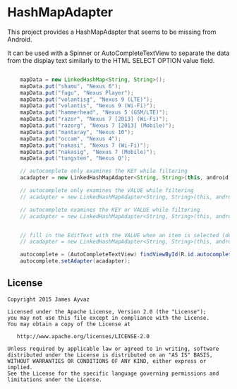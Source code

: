 HashMapAdapter
==============

This project provides a HashMapAdapter that seems to be missing from Android.

It can be used with a Spinner or AutoCompleteTextView to separate the data from the display text
similarly to the HTML SELECT OPTION value field.

```java

    mapData = new LinkedHashMap<String, String>();
    mapData.put("shamu", "Nexus 6");
    mapData.put("fugu", "Nexus Player");
    mapData.put("volantisg", "Nexus 9 (LTE)");
    mapData.put("volantis", "Nexus 9 (Wi-Fi)");
    mapData.put("hammerhead", "Nexus 5 (GSM/LTE)");
    mapData.put("razor", "Nexus 7 [2013] (Wi-Fi)");
    mapData.put("razorg", "Nexus 7 [2013] (Mobile)");
    mapData.put("mantaray", "Nexus 10");
    mapData.put("occam", "Nexus 4");
    mapData.put("nakasi", "Nexus 7 (Wi-Fi)");
    mapData.put("nakasig", "Nexus 7 (Mobile)");
    mapData.put("tungsten", "Nexus Q");

    // autocomplete only examines the KEY while filtering
    acadapter = new LinkedHashMapAdapter<String, String>(this, android.R.layout.simple_list_item_1, mapData, LinkedHashMapAdapter.FLAG_FILTER_ON_KEY);

    // autocomplete only examines the VALUE while filtering
    // acadapter = new LinkedHashMapAdapter<String, String>(this, android.R.layout.simple_list_item_1, mapData, LinkedHashMapAdapter.FLAG_FILTER_ON_VALUE);

    // autocomplete examines the KEY or VALUE while filtering
    // acadapter = new LinkedHashMapAdapter<String, String>(this, android.R.layout.simple_list_item_1, mapData, LinkedHashMapAdapter.FLAG_FILTER_ON_KEY | LinkedHashMapAdapter.FLAG_FILTER_ON_VALUE);


    // fill in the EditText with the VALUE when an item is selected (default KEY)
    // acadapter = new LinkedHashMapAdapter<String, String>(this, android.R.layout.simple_list_item_1, mapData, LinkedHashMapAdapter.FLAG_FILTER_ON_KEY | LinkedHashMapAdapter.FLAG_FILTER_RESULT_USE_VALUE);

    autocomplete = (AutoCompleteTextView) findViewById(R.id.autocomplete);
    autocomplete.setAdapter(acadapter);
```


License
-------

    Copyright 2015 James Ayvaz

    Licensed under the Apache License, Version 2.0 (the "License");
    you may not use this file except in compliance with the License.
    You may obtain a copy of the License at

       http://www.apache.org/licenses/LICENSE-2.0

    Unless required by applicable law or agreed to in writing, software
    distributed under the License is distributed on an "AS IS" BASIS,
    WITHOUT WARRANTIES OR CONDITIONS OF ANY KIND, either express or implied.
    See the License for the specific language governing permissions and
    limitations under the License.
